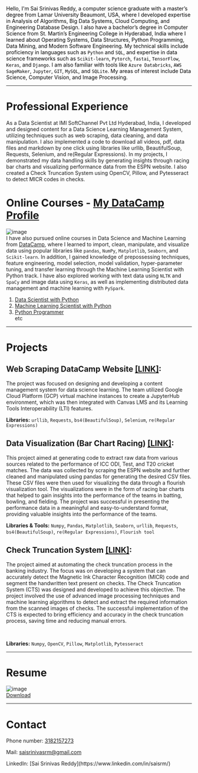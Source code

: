 
<span style="color:black">Hello, I'm Sai Srinivas Reddy, a computer science graduate with a master’s degree from Lamar University Beaumont, USA, where I developed expertise in Analysis of Algorithms, Big Data Systems, Cloud Computing, and Engineering Database Design. I also have a bachelor’s degree in Computer Science from St. Martin’s Engineering College in Hyderabad, India where I learned about Operating Systems, Data Structures, Python Programming, Data Mining, and Modern Software Engineering. My technical skills include proficiency in languages such as `` Python `` and `` SQL ``, and expertise in data science frameworks such as `` Scikit-learn ``, `` Pytorch ``, `` fastai ``, `` TensorFlow ``, `` Keras ``, and `` Django ``. I am also familiar with tools like `` Azure Databricks ``, `` AWS SageMaker ``, `` Jupyter ``, `` GIT ``, `` MySQL ``, and `` SQLite ``. My areas of interest include Data Science, Computer Vision, and Image Processing. </span> 

***
# Professional Experience

As a Data Scientist at IMI SoftChannel Pvt Ltd Hyderabad, India, I developed and designed content for a Data Science Learning Management System, utilizing techniques such as web scraping, data cleaning, and data manipulation. I also implemented a code to download all videos, pdf, data files and markdown by one click using libraries like urllib, BeautifulSoup, Requests, Selenium, and re(Regular Expressions). In my projects, I demonstrated my data handling skills by generating insights through racing bar charts and visualizing performance data from the ESPN website. I also created a Check Truncation System using OpenCV, Pillow, and Pytesseract to detect MICR codes in checks.

# Online Courses - [My DataCamp Profile](https://www.datacamp.com/profile/musirikasrinivas)
![image](https://user-images.githubusercontent.com/43592400/95502107-f1cf4780-09c6-11eb-9acd-d4791bf1e492.png)
<br>
I have also pursued online courses in Data Science and Machine Learning from [DataCamp](https://www.datacamp.com), where I learned to import, clean, manipulate, and visualize data using popular libraries like `` pandas ``, `` NumPy ``, `` Matplotlib ``, `` Seaborn ``, and `` Scikit-learn ``. In addition, I gained knowledge of prepossessing techniques, feature engineering, model selection, model validation, hyper-parameter tuning, and transfer learning through the Machine Learning Scientist with Python track. I have also explored working with text data using `` NLTK `` and `` SpaCy `` and image data using `` Keras ``, as well as implementing distributed data management and machine learning with `` PySpark ``.

 1. [Data Scientist with Python](https://www.datacamp.com/statement-of-accomplishment/track/8f00b280fb3e58e3c3f5767540e856c77fe8d561) 
 2. [Machine Learning Scientist with Python](https://www.datacamp.com/statement-of-accomplishment/track/a168be35c42955d39bc5ff6da1289a9bef0f57a2)
 3. [Python Programmer](https://www.datacamp.com/statement-of-accomplishment/track/97a2fc0739155879707348c8e7d716b10bb004f9)
<br>etc

***

# Projects
 
## Web Scraping DataCamp Website [[LINK]](https://github.com/musirikasrinivas/Data_Camp_Plus-DSP):
The project was focused on designing and developing a content management system for data science learning. The team utilized Google Cloud Platform (GCP) virtual machine instances to create a JupyterHub environment, which was then integrated with Canvas LMS and its Learning Tools Interoperability (LTI) features.
 <br>
 
 **Libraries:** `` urllib ``, `` Requests ``, `` bs4(BeautifulSoup) ``, `` Selenium ``, `` re(Regular Expressions) ``
 
## Data Visualization (Bar Chart Racing) [[LINK]](https://flourish-user-preview.com/641778/rQzafjQRqfMCkaSQ4EJjT3PX-FlWd9LPk4j_IwQk5nOnE3WMERHa77GKnlwaSaUj/):
This project aimed at generating code to extract raw data from various sources related to the performance of ICC ODI, Test, and T20 cricket matches. The data was collected by scraping the ESPN website and further cleaned and manipulated using pandas for generating the desired CSV files. These CSV files were then used for visualizing the data through a flourish visualization tool. The visualizations were in the form of racing bar charts that helped to gain insights into the performance of the teams in batting, bowling, and fielding. The project was successful in presenting the performance data in a meaningful and easy-to-understand format, providing valuable insights into the performance of the teams.
 <br>
 
 **Libraries & Tools:**  `` Numpy ``, `` Pandas ``, `` Matplotlib ``, `` Seaborn ``, `` urllib ``, `` Requests ``, `` bs4(BeautifulSoup) ``, `` re(Regular Expressions) ``, `` Flourish tool ``

## Check Truncation System [[LINK]]( https://github.com/musirikasrinivas/CTS):
The project aimed at automating the check truncation process in the banking industry. The focus was on developing a system that can accurately detect the Magnetic Ink Character Recognition (MICR) code and segment the handwritten text present on checks. The Check Truncation System (CTS) was designed and developed to achieve this objective. The project involved the use of advanced image processing techniques and machine learning algorithms to detect and extract the required information from the scanned images of checks. The successful implementation of the CTS is expected to bring efficiency and accuracy in the check truncation process, saving time and reducing manual errors.

<br>

**Libraries:** `` Numpy ``, `` OpenCV ``, `` Pillow ``, `` Matplotlib ``, `` Pytesseract ``

***

# Resume
![image](https://user-images.githubusercontent.com/112902111/209199750-36ec9404-164e-4cf2-b19d-8db6cd4fc682.jpg)
<br>
<a href="https://drive.google.com/file/d/16o_6asd1xILIe7yQlskoK3mLDOfH-jpK/view?usp=share_link">Download</a>

***

# Contact
<p> Phone number: <a href="tel:+919666651610">3182157273</a></p>
<p> Mail: <a href="mailto:musirikasrinivas@gmail.com">saisrinivasrm@gmail.com</a></p>
LinkedIn: [Sai Srinivas Reddy](https://www.linkedin.com/in/saisrm/)
